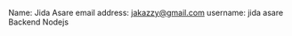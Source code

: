 Name: Jida Asare
email address: jakazzy@gmail.com 
username: jida asare
                Backend
                Nodejs 
